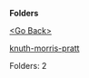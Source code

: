 **Folders**

[&lt;Go Back&gt;](../right.html)

[knuth-morris-pratt](knuth-morris-pratt/right.html)

Folders: 2
